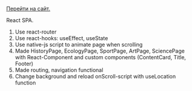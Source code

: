 [Перейти на сайт.](https://coelilumenus.github.io/historyCalendar/)

React SPA.
 1. Use react-router
 2. Use react-hooks: useEffect, useState
 3. Use native-js script to animate page when scrolling
 4. Made HistoryPage, EcologyPage, SportPage, ArtPage, SciencePage with React-Component and custom components (ContentCard, Title,  Footer)
 5. Made routing, navigation functional
 6. Change background and reload onScroll-script with useLocation function

